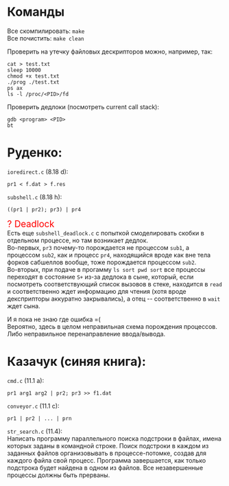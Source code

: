 # Команды

Все скомпилировать: `make` <br>
Все почистить: `make clean` <br>

Проверить на утечку файловых дескрипторов можно, например, так:
``` shell
cat > test.txt
sleep 10000
chmod +x test.txt
./prog ./test.txt
ps ax
ls -l /proc/<PID>/fd
```

Проверить дедлоки (посмотреть current call stack):
```
gdb <program> <PID>
bt
```

# Руденко:

`ioredirect.c` (8.18 d):
``` shell
pr1 < f.dat > f.res
```

`subshell.c` (8.18 h):
``` shell
((pr1 | pr2); pr3) | pr4
```

<span style="color:red; font-size: 1.5em;">? Deadlock </span> <br>
Есть еще `subshell_deadlock.c` с попыткой смоделировать скобки в отдельном процессе, но там возникает дедлок. <br>
Во-первых, `pr3` почему-то порождается не процессом `sub1`, а процессом `sub2`, как и процесс `pr4`, находящийся вроде как вне тела форков сабшеллов вообще, тоже порождается процессом `sub2`. <br>
Во-вторых, при подаче в прогамму `ls sort pwd sort` все процессы переходят в состояние `S+` из-за дедлока в сыне, который, если посмотреть соответствующий список вызовов в стеке, находится в `read` и соответственно ждет информацию для чтения (хотя вроде дексприпторы аккуратно закрывались), а отец -- соответственно в `wait` ждет сына. <br>

И я пока не знаю где ошибка =( <br>
Вероятно, здесь в целом неправильная схема порождения процессов. Либо неправильное перенаправление ввода/вывода.

# Казачук (синяя книга): 

 `cmd.c` (11.1 a):
 ``` shell
pr1 arg1 arg2 | pr2; pr3 >> f1.dat
 ```

 `conveyor.c` (11.1 c):
 ``` shell
 pr1 | pr2 | ... | prn
 ```

`str_search.c` (11.4): <br>
Написать программу параллельного поиска подстроки в файлах, имена которых заданы в командной строке. Поиск подстроки в каждом из заданных файлов организовывать в процессе-потомке, создав для каждого файла свой процесс. Программа завершается, как только подстрока будет найдена в одном из файлов. Все незавершенные процессы должны быть прерваны.